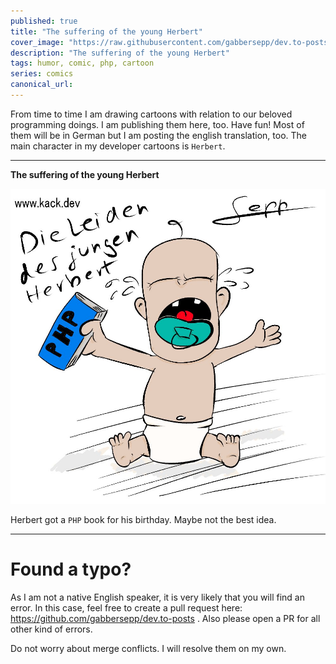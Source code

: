 ```yaml
---
published: true
title: "The suffering of the young Herbert"
cover_image: "https://raw.githubusercontent.com/gabbersepp/dev.to-posts/master/blog-posts/comics/herbert-birthday/assets/1228974339942420480.jpg"
description: "The suffering of the young Herbert"
tags: humor, comic, php, cartoon
series: comics
canonical_url:
---
```


From time to time I am drawing cartoons with relation to our beloved programming doings. I am publishing them here, too. Have fun! Most of them will be in German but I am posting the english translation, too.
The main character in my developer cartoons is `Herbert`.

----

**The suffering of the young Herbert**

![Herberts birthday gift](./assets/1228974339942420480.jpg)

Herbert got a `PHP` book for his birthday. Maybe not the best idea.

----

# Found a typo?
As I am not a native English speaker, it is very likely that you will find an error. In this case, feel free to create a pull request here: https://github.com/gabbersepp/dev.to-posts . Also please open a PR for all other kind of errors.

Do not worry about merge conflicts. I will resolve them on my own. 

